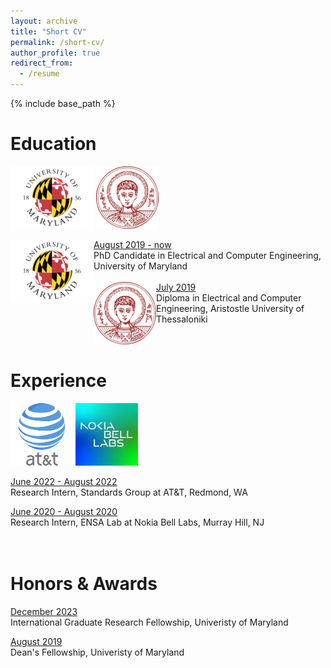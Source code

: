 ```yaml
---
layout: archive
title: "Short CV"
permalink: /short-cv/
author_profile: true
redirect_from:
  - /resume
---
```


{% include base_path %}

Education
======
![alt text](/images/umd-logo.png) ![alt text](/images/auth-logo.png)

<img align="left" src="/images/umd-logo.png">
<ins>August 2019 - now </ins> <br/>
PhD Candidate in Electrical and Computer Engineering, University of Maryland <br/>
<br/>

<img align="left" src="/images/auth-logo.png">
<ins>July 2019</ins><br/>
Diploma in Electrical and Computer Engineering, Aristostle University of Thessaloniki <br/>
<br/>
<br/>

Experience
======
 ![alt text](/images/at&t.png) ![alt text](/images/nokia-logo.jpg)
 
<ins>June 2022 - August 2022</ins> <br/>
Research Intern, Standards Group at AT&T, Redmond, WA <br/>

<ins>June 2020 - August 2020</ins> <br/>
Research Intern, ENSA Lab at Nokia Bell Labs, Murray Hill, NJ <br/>
<br/>
<br/>

Honors & Awards
======

<ins>December 2023</ins> <br/>
International Graduate Research Fellowship, Univeristy of Maryland <br/>

<ins>August 2019</ins> <br/>
Dean's Fellowship, Univeristy of Maryland <br/>
<br/>
<br/>
